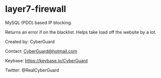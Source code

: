 # layer7-firewall
MySQL (PDO) based IP blocking.

Returns an error if on the blacklist. Helps take load off the website by a lot.



Created by: CyberGuard

Contact: CyberGuard@hotmail.com

Keybase: https://keybase.io/CyberGuard

Twitter: @RealCyberGuard
